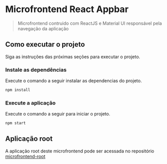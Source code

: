 # Microfrontend React Appbar

> Microfrontend contruido com ReactJS e Material UI responsável pela navegação da aplicação

## Como executar o projeto

Siga as instruções das próximas seções para executar o projeto.

### Instale as dependências

Execute o comando a seguir instalar as dependencias do projeto.

```bash
npm install
```

### Execute a aplicação

Execute o comando a seguir para iniciar o projeto.

```bash
npm start
```

## Aplicação root

A aplicação root deste microfrontend pode ser acessada no repositório [ microfrontend-root](https://github.com/cleiton-weef/microfrontend-root)